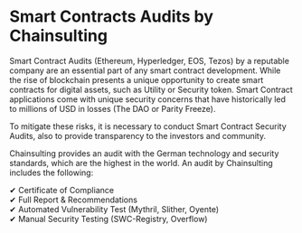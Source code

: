 # Smart Contracts Audits by Chainsulting
Smart Contract Audits (Ethereum, Hyperledger, EOS, Tezos)  by a reputable company are an essential part of any smart contract development. 
While the rise of blockchain presents a unique opportunity to create smart contracts for digital assets, such as Utility or Security token. Smart Contract applications come with unique security concerns that have historically led to millions of USD in losses (The DAO or Parity Freeze).

To mitigate these risks, it is necessary to conduct Smart Contract Security Audits, also to provide transparency to the investors and community.

Chainsulting provides an audit with the German technology and security standards, which are the highest in the world. An audit by Chainsulting includes the following:

✔ Certificate of Compliance <br>
✔ Full Report & Recommendations <br>
✔ Automated Vulnerability Test (Mythril, Slither, Oyente)<br>
✔ Manual Security Testing (SWC-Registry, Overflow)<br>
